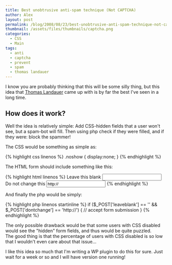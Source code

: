 ```yaml
---
title: Best unobtrusive anti-spam technique (Not CAPTCHA)
author: Alex
layout: post
permalink: /blog/2008/08/23/best-unobtrusive-anti-spam-technique-not-captcha/
thumbnail: /assets/files/thumbnails/captcha.png
categories:
  - CSS
  - Main
tags:
  - anti
  - captcha
  - prevent
  - spam
  - thomas landauer
---
```


I know you are probably thinking that this will be some silly thing, but this idea that [Thomas Landauer][1] came up with is by far the best I\'ve seen in a long time.

 [1]: http://www.landauer.at/preventing-spam-in-form-submissions-without-using-a-captcha.php

## How does it work?

Well the idea is relatively simple: Add CSS-hidden fields that a user won\'t see, but a spam-bot will fill. Then using php check if they were filled, and if they were: block the spammer!

The CSS would be something as simple as:

{% highlight css linenos %}
.noshow { display:none; }
{% endhighlight %}

The HTML form should include something like this:

{% highlight html linenos %}
<label for="leaveblank">Leave this blank</label>
<input type="text" class="noshow" id="leaveblank" name="leaveblank" /><br />
<label for="dontchange">Do not change this</label>
<input type="text" value="http://" class="noshow" id="dontchange" name="dontchange" />
{% endhighlight %}     
    

And finally the php would be simply:

{% highlight php linenos startinline %}
if ($_POST['leaveblank'] == '' &#038;&#038; $_POST['dontchange'] == 'http://') {
 // accept form submission
}
{% endhighlight %}   

The only possible drawback would be that some users with CSS disabled would see the \"hidden\" form fields, and thus would be quite puzzled.  
The good thing is that the percentage of users with CSS disabled is so low that I wouldn\'t even care about that issue...

I like this idea so much that I\'m writing a WP plugin to do this for sure. Just wait for a week or so and I will have version one running!